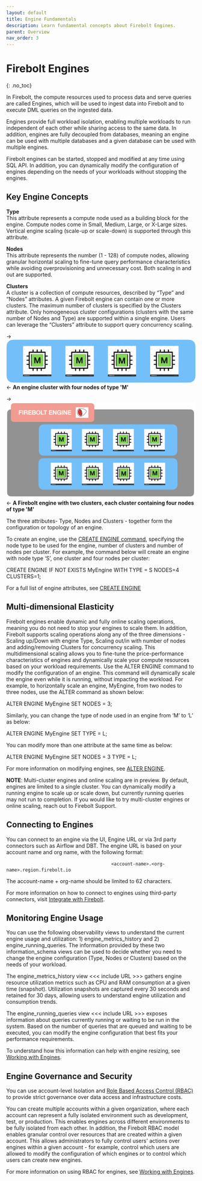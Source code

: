 ```yaml
---
layout: default
title: Engine Fundamentals
description: Learn fundamental concepts about Firebolt Engines.
parent: Overview
nav_order: 3
---
```


# Firebolt Engines
{: .no_toc}

In Firebolt, the compute resources used to process data and serve queries are called Engines, which will be used to ingest data into Firebolt and to execute DML queries on the ingested data. 

Engines provide full workload isolation, enabling multiple workloads to run independent of each other while sharing access to the same data. In addition, engines are fully decoupled from databases, meaning an engine can be used with multiple databases and a given database can be used with multiple engines.

Firebolt engines can be started, stopped and modified at any time using SQL API. In addition, you can dynamically modify the configuration of engines depending on the needs of your workloads without stopping the engines.


## Key Engine Concepts

**Type** <br />
This attribute represents a compute node used as a building block for the engine. Compute nodes come in Small, Medium, Large, or X-Large sizes. Vertical engine scaling (scale-up or scale-down) is supported through this attribute.

**Nodes** <br />
This attribute represents the number (1 - 128) of compute nodes, allowing granular horizontal scaling to fine-tune query performance characteristics while avoiding overprovisioning and unnecessary cost. Both scaling in and out are supported.

**Clusters** <br />
A cluster is a collection of compute resources, described by “Type” and “Nodes” attributes. A given Firebolt engine can contain one or more clusters. The maximum number of clusters is specified by the Clusters attribute. Only homogeneous cluster configurations (clusters with the same number of Nodes and Type) are supported within a single engine. Users can leverage the “Clusters” attribute to support query concurrency scaling.

->![An engine cluster in Firebolt](../assets/images/Engine_Cluster.png)<-
 **An engine cluster with four nodes of type 'M'** 

->![A Firebolt engine with two clusters, each cluster containing four nodes of type 'M'](../assets/images/Firebolt_Engine.png)<-
 **A Firebolt engine with two clusters, each cluster containing four nodes of type 'M'** 

The three attributes-  Type, Nodes and Clusters - together form the configuration or topology of an engine.

To create an engine, use the [CREATE ENGINE command](../sql_reference/commands/engines/create-engine.md), specifying the node type to be used for the engine, number of clusters and number of nodes per cluster. For example, the command below will create an engine with node type ‘S’,  one cluster and four nodes per cluster:

CREATE ENGINE IF NOT EXISTS MyEngine WITH
TYPE = S NODES=4 CLUSTERS=1;

For a full list of engine attributes, see [CREATE ENGINE](../sql_reference/commands/engines/create-engine.md)


## Multi-dimensional Elasticity
Firebolt engines enable dynamic and fully online scaling operations, meaning you do not need to stop your engines to scale them. In addition, Firebolt supports scaling operations  along any of the three dimensions - Scaling up/Down with engine Type, Scaling out/in with number of nodes and adding/removing Clusters for concurrency scaling. This multidimensional scaling allows you to fine-tune the price-performance characteristics of engines and dynamically scale your compute resources based on your workload requirements. 
Use the ALTER ENGINE command to modify the configuration of an engine. This command will dynamically scale the engine even while it is running, without impacting the workload. For example, to horizontally scale an engine, MyEngine, from two nodes to three nodes, use the ALTER command as shown below:

ALTER ENGINE MyEngine SET NODES = 3;

Similarly, you can change the type of node used in an engine from ‘M’ to ‘L’ as below:

ALTER ENGINE MyEngine SET TYPE = L;

You can modify more than one attribute at the same time as below:

ALTER ENGINE MyEngine SET NODES = 3 TYPE = L;

For more information on modifying engines, see [ALTER ENGINE](../sql_reference/commands/engines/alter-engine.md).

**NOTE**: Multi-cluster engines and online scaling are in preview. By default, engines are limited to a single cluster. You can dynamically modify a running engine to scale up or scale down, but currently running queries may not run to completion. If you would like to try multi-cluster engines or online scaling, reach out to Firebolt Support.


## Connecting to Engines
You can connect to an engine via the UI, Engine URL or via 3rd party connectors such as Airflow and DBT. The engine URL is based on your account name and org name, with the following format:

                                           <account-name>.<org-name>.region.firebolt.io 

The account-name + org-name should be limited to 62 characters.

For more information on how to connect to engines using third-party connectors, visit [Integrate with Firebolt](../Guides/integrations/integrations.md).


## Monitoring Engine Usage
You can use the following observability views to understand the current engine usage and utilization:  1) engine_metrics_history and 2) engine_running_queries. The information provided by these two information_schema views can be used to decide whether you need to change the engine configuration (Type, Nodes or Clusters) based on the needs of your workload.

The engine_metrics_history view <<< include URL  >>> gathers engine resource utilization metrics such as CPU and RAM consumption at a given time (snapshot). Utilization snapshots are captured every 30 seconds and retained for 30 days, allowing users to understand engine utilization and consumption trends. 

The engine_running_queries view <<< include URL >>> exposes information about queries currently running or waiting to be run in the system.  Based on the number of queries that are queued and waiting to be executed, you can modify the engine configuration that best fits your performance requirements.

To understand how this information can help with engine resizing, see [Working with Engines](../Guides/working-with-engines/working-with-engines.md).


## Engine Governance and Security
You can use account-level Isolation and [Role Based Access Control (RBAC)](../Guides/security/rbac.md)  to provide strict governance over data access and infrastructure costs.

You can create multiple accounts within a given organization, where each account can represent a fully isolated environment such as development, test, or production. This enables engines across different environments to be fully isolated from each other. In addition, the Firebolt RBAC model enables granular control over resources that are created within a given account. This allows administrators to fully control users' actions over engines within a given account - for example, control which users are allowed to modify the configuration of which engines or to control which users can create new engines. 

For more information on using RBAC for engines, see [Working with Engines](../Guides/working-with-engines/working-with-engines.md). 



